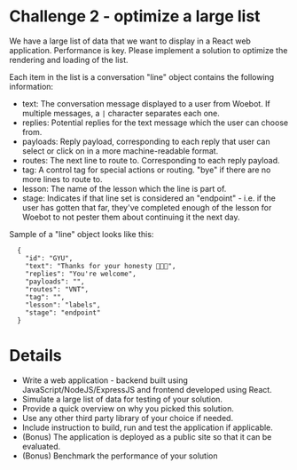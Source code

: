# Challenge 2 - optimize a large list 

We have a large list of data that we want to display in a React web application.  Performance is key.  Please implement a solution to optimize the rendering and loading of the list.

Each item in the list is a conversation "line" object contains the following information:

- text: The conversation message displayed to a user from Woebot.  If multiple messages, a `|` character separates each one.
- replies: Potential replies for the text message which the user can choose from. 
- payloads: Reply payload, corresponding to each reply that user can select or click on in a more machine-readable format.
- routes: The next line to route to.  Corresponding to each reply payload. 
- tag: A control tag for special actions or routing. "bye" if there are no more lines to route to. 
- lesson: The name of the lesson which the line is part of.
- stage: Indicates if that line set is considered an "endpoint" - i.e. if the user has gotten that far, they've completed enough of the lesson for Woebot to not pester them about continuing it the next day.

Sample of a "line" object looks like this:
```
  {
    "id": "GYU",
    "text": "Thanks for your honesty 🌟🌟🌟",
    "replies": "You're welcome",
    "payloads": "",
    "routes": "VNT",
    "tag": "",
    "lesson": "labels",
    "stage": "endpoint"
  }
```
# Details
- Write a web application - backend built using JavaScript/NodeJS/ExpressJS and frontend developed using React. 
- Simulate a large list of data for testing of your solution. 
- Provide a quick overview on why you picked this solution. 
- Use any other third party library of your choice if needed. 
- Include instruction to build, run and test the application if applicable. 
- (Bonus) The application is deployed as a public site so that it can be evaluated. 
- (Bonus) Benchmark the performance of your solution
